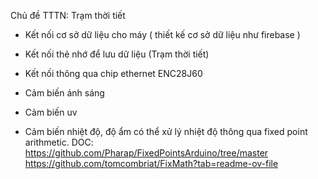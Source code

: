 Chủ đề TTTN: Trạm thời tiết

+ Kết nối cơ sở dữ liệu cho máy ( thiết kế cơ sở dữ liệu như firebase )

+ Kết nối thẻ nhớ để lưu dữ liệu (Trạm thời tiết)

+ Kết nối thông qua chip ethernet ENC28J60

+ Cảm biến ánh sáng

+ Cảm biến uv

+ Cảm biến nhiệt độ, độ ẩm có thể xử lý nhiệt độ thông qua fixed point arithmetic.
    DOC: https://github.com/Pharap/FixedPointsArduino/tree/master
         https://github.com/tomcombriat/FixMath?tab=readme-ov-file
